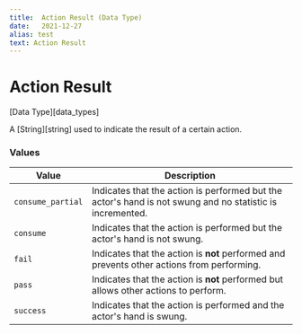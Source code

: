 ```yaml
---
title:	Action Result (Data Type)
date:	2021-12-27
alias: test
text: Action Result
---
```


#	Action Result

[Data Type][data_types]

A [String][string] used to indicate the result of a certain action.


###	Values

Value				|	Description
--------------------|--------------
`consume_partial`	|	Indicates that the action is performed but the actor's hand is not swung and no statistic is incremented.
`consume`			|	Indicates that the action is performed but the actor's hand is not swung.
`fail`				|	Indicates that the action is **not** performed and prevents other actions from performing.
`pass`				|	Indicates that the action is **not** performed but allows other actions to perform.
`success`			|	Indicates that the action is performed and the actor's hand is swung.
